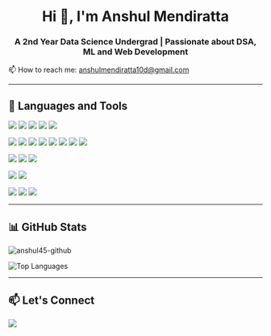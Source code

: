 <h1 align="center">Hi 👋, I'm Anshul Mendiratta</h1>
<h3 align="center">A 2nd Year Data Science Undergrad | Passionate about DSA, ML and Web Development</h3>

<p align="left">  
  📫 How to reach me: <a href="mailto:anshulmendiratta10d@gmail.com">anshulmendiratta10d@gmail.com</a><br>
</p>

---


<h2 align="left">🚀 Languages and Tools</h2>
<p align="left">
  <!-- Programming Languages -->
  <a href="https://www.cplusplus.com/" target="_blank"><img src="https://img.shields.io/badge/C++-00599C?style=for-the-badge&logo=cplusplus&logoColor=white"/></a>
  <a href="https://www.java.com/" target="_blank"><img src="https://img.shields.io/badge/Java-007396?style=for-the-badge&logo=openjdk&logoColor=white"/></a>
  <a href="https://www.python.org/" target="_blank"><img src="https://img.shields.io/badge/Python-3776AB?style=for-the-badge&logo=python&logoColor=white"/></a>
  <a href="https://developer.mozilla.org/en-US/docs/Web/JavaScript" target="_blank"><img src="https://img.shields.io/badge/JavaScript-F7DF1E?style=for-the-badge&logo=javascript&logoColor=black"/></a>
  <a href="https://www.typescriptlang.org/" target="_blank"><img src="https://img.shields.io/badge/TypeScript-3178C6?style=for-the-badge&logo=typescript&logoColor=white"/></a>

  <!-- Web Dev -->
  <a href="https://developer.mozilla.org/en-US/docs/Web/HTML" target="_blank"><img src="https://img.shields.io/badge/HTML5-E34F26?style=for-the-badge&logo=html5&logoColor=white"/></a>
  <a href="https://developer.mozilla.org/en-US/docs/Web/CSS" target="_blank"><img src="https://img.shields.io/badge/CSS3-1572B6?style=for-the-badge&logo=css3&logoColor=white"/></a>
  <a href="https://reactjs.org/" target="_blank"><img src="https://img.shields.io/badge/React-20232a?style=for-the-badge&logo=react&logoColor=61dafb"/></a>
  <a href="https://nextjs.org/" target="_blank"><img src="https://img.shields.io/badge/Next.js-000000?style=for-the-badge&logo=nextdotjs&logoColor=white"/></a>
  <a href="https://expressjs.com/" target="_blank"><img src="https://img.shields.io/badge/Express.js-000000?style=for-the-badge&logo=express&logoColor=white"/></a>
  <a href="https://tailwindcss.com/" target="_blank"><img src="https://img.shields.io/badge/TailwindCSS-38B2AC?style=for-the-badge&logo=tailwind-css&logoColor=white"/></a>
  <a href="https://ui.shadcn.dev/" target="_blank"><img src="https://img.shields.io/badge/ShadCN UI-111827?style=for-the-badge&logo=tailwindcss&logoColor=white"/></a>
  <a href="https://clerk.dev/" target="_blank"><img src="https://img.shields.io/badge/Clerk-3B82F6?style=for-the-badge&logo=clerk&logoColor=white"/></a>

  <!-- Backend & DB -->
  <a href="https://www.mongodb.com/" target="_blank"><img src="https://img.shields.io/badge/MongoDB-47A248?style=for-the-badge&logo=mongodb&logoColor=white"/></a>
  <a href="https://mongoosejs.com/" target="_blank"><img src="https://img.shields.io/badge/Mongoose-880000?style=for-the-badge&logo=mongoose&logoColor=white"/></a>
  <a href="https://www.prisma.io/" target="_blank"><img src="https://img.shields.io/badge/Prisma-2D3748?style=for-the-badge&logo=prisma&logoColor=white"/></a>

  <!-- ML Frameworks -->
  <a href="https://pytorch.org/" target="_blank"><img src="https://img.shields.io/badge/PyTorch-EE4C2C?style=for-the-badge&logo=pytorch&logoColor=white"/></a>
  <a href="https://www.tensorflow.org/" target="_blank"><img src="https://img.shields.io/badge/TensorFlow-FF6F00?style=for-the-badge&logo=tensorflow&logoColor=white"/></a>

  <!-- Tools -->
  <a href="https://code.visualstudio.com/" target="_blank"><img src="https://img.shields.io/badge/VSCode-007ACC?style=for-the-badge&logo=visual-studio-code&logoColor=white"/></a>
  <a href="https://www.linux.org/" target="_blank"><img src="https://img.shields.io/badge/Linux-FCC624?style=for-the-badge&logo=linux&logoColor=black"/></a>
  <a href="https://github.com/" target="_blank"><img src="https://img.shields.io/badge/GitHub-181717?style=for-the-badge&logo=github&logoColor=white"/></a>
</p>

---

<h2 align="left">📊 GitHub Stats</h2>

<p align="left">
  <img src="https://github-readme-stats.vercel.app/api?username=anshul45-github&show_icons=true&theme=radical" alt="anshul45-github" />
</p>

<p align="left">
  <img src="https://github-readme-stats.vercel.app/api/top-langs/?username=anshul45-github&layout=compact&theme=radical" alt="Top Languages" />
</p>

---

<h2 align="left">📫 Let's Connect</h2>
<p align="left">
  <a href="mailto:anshulmendiratta10d@gmail.com"><img src="https://img.shields.io/badge/Gmail-D14836?style=for-the-badge&logo=gmail&logoColor=white"></a>
</p>
